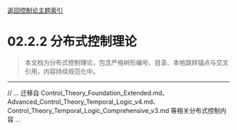 [返回控制论主题索引](./README.md)

# 02.2.2 分布式控制理论

> 本文档为分布式控制理论，包含严格树形编号、目录、本地跳转锚点与交叉引用，内容持续规范化中。

---

// ... 迁移自 Control_Theory_Foundation_Extended.md、Advanced_Control_Theory_Temporal_Logic_v4.md、Control_Theory_Temporal_Logic_Comprehensive_v3.md 等相关分布式控制内容 ...

